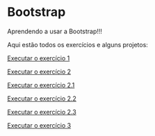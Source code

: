 # Bootstrap
 Aprendendo a usar a Bootstrap!!!
 
 Aqui estão todos os exercícios e alguns projetos:

 <a href= "https://anajulialeite.github.io/Bootstrap/Aula01.html">Executar o exercício 1</a>

 <a href= "https://anajulialeite.github.io/Bootstrap/Aula02.html">Executar o exercício 2</a>

 <a href= "https://anajulialeite.github.io/Bootstrap/Aula02-1.html">Executar o exercício 2.1</a>

 <a href= "https://anajulialeite.github.io/Bootstrap/Aula02-2.html">Executar o exercício 2.2</a>

 <a href= "https://anajulialeite.github.io/Bootstrap/Aula02-3.html">Executar o exercício 2.3</a>

 <a href= "https://anajulialeite.github.io/Bootstrap/Aula03.html">Executar o exercício 3</a>
